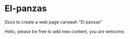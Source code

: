 # El-panzas
Docs to create a web page carwash "El panzas"

Hello, please be free to add new content, you are welcome.
